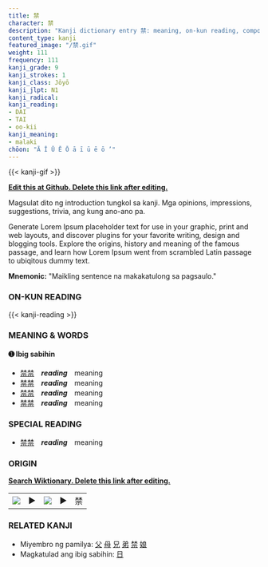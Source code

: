 ```yaml
---
title: 禁
character: 禁
description: "Kanji dictionary entry 禁: meaning, on-kun reading, compounds, origin, related kanji"
content_type: kanji
featured_image: "/禁.gif"
weight: 111
frequency: 111
kanji_grade: 9
kanji_strokes: 1
kanji_class: Jōyō
kanji_jlpt: N1
kanji_radical: 
kanji_reading: 
- DAI
- TAI
- oo-kii
kanji_meaning:
- malaki
chōon: "Ā Ī Ū Ē Ō ā ī ū ē ō ’"
---
```

[//]: # (Don't edit the line below. Kanji animated GIF code is automatically generated.)
{{< kanji-gif >}}

[//]: # (Edit below this line.)

**[Edit this at Github. Delete this link after editing.](https://github.com/tim0g/tim/tree/main/content/kanji/禁/index.md)**

Magsulat dito ng introduction tungkol sa kanji. Mga opinions, impressions, suggestions, trivia, ang kung ano-ano pa.

Generate Lorem Ipsum placeholder text for use in your graphic, print and web layouts, and discover plugins for your favorite writing, design and blogging tools. Explore the origins, history and meaning of the famous passage, and learn how Lorem Ipsum went from scrambled Latin passage to ubiqitous dummy text.
 
**Mnemonic:** "Maikling sentence na makakatulong sa pagsaulo."

### ON-KUN READING

[//]: # (Don't edit the line below. ON-KUN READING code is automatically generated.)
{{< kanji-reading >}}

### MEANING & WORDS

#### ➊ **Ibig sabihin**
  - [禁](../禁)[禁](../禁)　***reading***　meaning
  - [禁](../禁)[禁](../禁)　***reading***　meaning
  - [禁](../禁)[禁](../禁)　***reading***　meaning
  - [禁](../禁)[禁](../禁)　***reading***　meaning

### SPECIAL READING
  - [禁](../禁)[禁](../禁)　***reading***　meaning

### ORIGIN

**[Search Wiktionary. Delete this link after editing.](https://wiktionary.org/wiki/禁)**
<table class="kanji-table"><tr><td>
<img src="60px-禁-bronze.svg.png">
</td><td>▶</td><td>
<img src="60px-禁-oracle.svg.png">
</td><td>▶</td>
<td class="kanji-origin">禁</td>
</tr></table>

### RELATED KANJI
- Miyembro ng pamilya: [父](../父) [母](../母) [兄](../兄) [弟](../弟) [禁](../禁) [娘](../娘)
- Magkatulad ang ibig sabihin: [日](../日)
